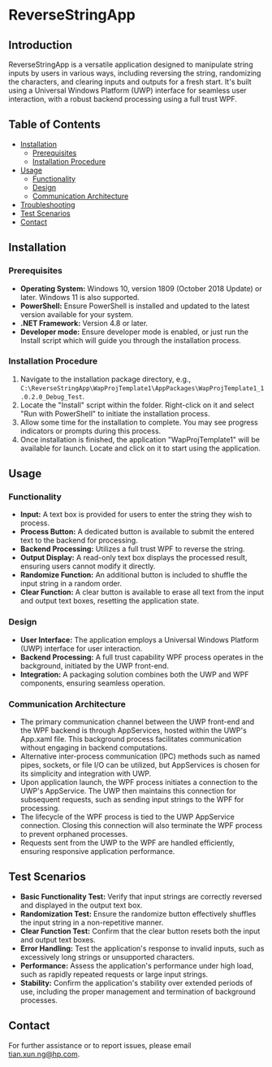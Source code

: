 # ReverseStringApp

## Introduction

ReverseStringApp is a versatile application designed to manipulate string inputs by users in various ways, including reversing the string, randomizing the characters, and clearing inputs and outputs for a fresh start. It's built using a Universal Windows Platform (UWP) interface for seamless user interaction, with a robust backend processing using a full trust WPF.

## Table of Contents

- [Installation](#installation)
  - [Prerequisites](#prerequisites)
  - [Installation Procedure](#installation-procedure)
- [Usage](#usage)
  - [Functionality](#functionality)
  - [Design](#design)
  - [Communication Architecture](#communication-architecture)
- [Troubleshooting](#troubleshooting)
- [Test Scenarios](#test-scenarios)
- [Contact](#contact)

## Installation

### Prerequisites

- **Operating System:** Windows 10, version 1809 (October 2018 Update) or later. Windows 11 is also supported.
- **PowerShell:** Ensure PowerShell is installed and updated to the latest version available for your system.
- **.NET Framework:** Version 4.8 or later.
- **Developer mode:** Ensure developer mode is enabled, or just run the Install script which will guide you through the installation process.

### Installation Procedure

1. Navigate to the installation package directory, e.g., `C:\ReverseStringApp\WapProjTemplate1\AppPackages\WapProjTemplate1_1.0.2.0_Debug_Test`.
2. Locate the "Install" script within the folder. Right-click on it and select "Run with PowerShell" to initiate the installation process.
3. Allow some time for the installation to complete. You may see progress indicators or prompts during this process.
4. Once installation is finished, the application "WapProjTemplate1" will be available for launch. Locate and click on it to start using the application.

## Usage

### Functionality

- **Input:** A text box is provided for users to enter the string they wish to process.
- **Process Button:** A dedicated button is available to submit the entered text to the backend for processing.
- **Backend Processing:** Utilizes a full trust WPF to reverse the string.
- **Output Display:** A read-only text box displays the processed result, ensuring users cannot modify it directly.
- **Randomize Function:** An additional button is included to shuffle the input string in a random order.
- **Clear Function:** A clear button is available to erase all text from the input and output text boxes, resetting the application state.

### Design

- **User Interface:** The application employs a Universal Windows Platform (UWP) interface for user interaction.
- **Backend Processing:** A full trust capability WPF process operates in the background, initiated by the UWP front-end.
- **Integration:** A packaging solution combines both the UWP and WPF components, ensuring seamless operation.

### Communication Architecture

- The primary communication channel between the UWP front-end and the WPF backend is through AppServices, hosted within the UWP's App.xaml file. This background process facilitates communication without engaging in backend computations.
- Alternative inter-process communication (IPC) methods such as named pipes, sockets, or file I/O can be utilized, but AppServices is chosen for its simplicity and integration with UWP.
- Upon application launch, the WPF process initiates a connection to the UWP's AppService. The UWP then maintains this connection for subsequent requests, such as sending input strings to the WPF for processing.
- The lifecycle of the WPF process is tied to the UWP AppService connection. Closing this connection will also terminate the WPF process to prevent orphaned processes.
- Requests sent from the UWP to the WPF are handled efficiently, ensuring responsive application performance.

## Test Scenarios

- **Basic Functionality Test:** Verify that input strings are correctly reversed and displayed in the output text box.
- **Randomization Test:** Ensure the randomize button effectively shuffles the input string in a non-repetitive manner.
- **Clear Function Test:** Confirm that the clear button resets both the input and output text boxes.
- **Error Handling:** Test the application's response to invalid inputs, such as excessively long strings or unsupported characters.
- **Performance:** Assess the application's performance under high load, such as rapidly repeated requests or large input strings.
- **Stability:** Confirm the application's stability over extended periods of use, including the proper management and termination of background processes.

## Contact

For further assistance or to report issues, please email tian.xun.ng@hp.com.
